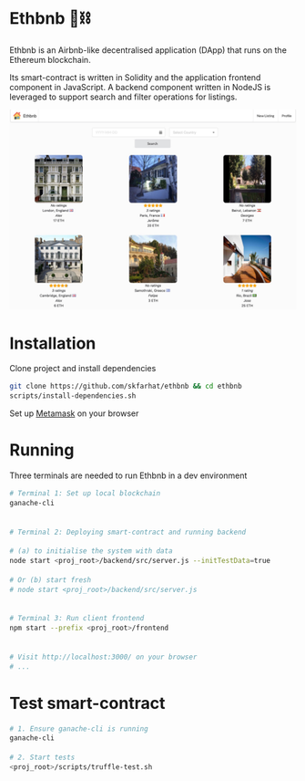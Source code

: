 # Ethbnb 🏡⛓

Ethbnb is an Airbnb-like decentralised application (DApp) that runs on the Ethereum blockchain.

Its smart-contract is written in Solidity and the application frontend component in JavaScript.
A backend component written in NodeJS is leveraged to support search and filter operations for listings.

![GitHub Logo](/doc/images/frontend.jpg)

# Installation

Clone project and install dependencies
```bash
git clone https://github.com/skfarhat/ethbnb && cd ethbnb
scripts/install-dependencies.sh
```

Set up [Metamask](https://metamask.io/) on your browser

# Running

Three terminals are needed to run Ethbnb in a dev environment
```bash
# Terminal 1: Set up local blockchain
ganache-cli


# Terminal 2: Deploying smart-contract and running backend

# (a) to initialise the system with data
node start <proj_root>/backend/src/server.js --initTestData=true

# Or (b) start fresh
# node start <proj_root>/backend/src/server.js


# Terminal 3: Run client frontend
npm start --prefix <proj_root>/frontend


# Visit http://localhost:3000/ on your browser
# ...
```

# Test smart-contract

```bash
# 1. Ensure ganache-cli is running
ganache-cli

# 2. Start tests
<proj_root>/scripts/truffle-test.sh
```
